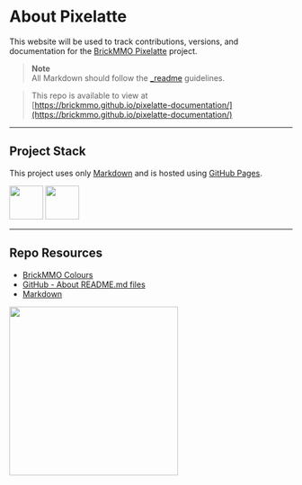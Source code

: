 # About Pixelatte

This website will be used to track contributions, versions, and documentation for the [BrickMMO Pixelatte](https://pixelatte.brickmmo.com/) project.

> **Note**  
> All Markdown should follow the [_readme](https://readme.codeadam.ca/) guidelines.

> This repo is available to view at  
> [https://brickmmo.github.io/pixelatte-documentation/](https://brickmmo.github.io/pixelatte-documentation/)

---

## Project Stack

This project uses only [Markdown](https://www.markdownguide.org/) and is hosted using [GitHub Pages](https://pages.github.com/).

<img src="https://console.codeadam.ca/api/image/github" width="60"> <img src="https://console.codeadam.ca/api/image/markdown" width="60">

---

## Repo Resources

- [BrickMMO Colours](https://pixelatte.brickmmo.com/)
- [GitHub - About README.md files](https://docs.github.com/en/repositories/managing-your-repositorys-settings-and-features/customizing-your-repository/about-readmes)
- [Markdown](https://www.markdownguide.org/)

<a href="https://brickmmo.com">
<img src="https://brickmmo.com/images/brickmmo-logo-horizontal.jpg" width="300">
</a>
